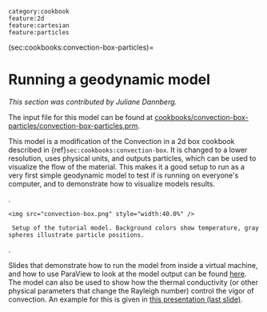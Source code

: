 ```{tags}
category:cookbook
feature:2d
feature:cartesian
feature:particles
```

(sec:cookbooks:convection-box-particles)=
# Running a geodynamic model

*This section was contributed by Juliane Dannberg.*

The input file for this model can be found at
[cookbooks/convection-box-particles/convection-box-particles.prm](https://www.github.com/geodynamics/aspect/blob/main/cookbooks/convection-box-particles/convection-box-particles.prm).

This model is a modification of the Convection in a 2d box cookbook described
in {ref}`sec:cookbooks:convection-box`. It is changed to a lower
resolution, uses physical units, and outputs particles, which can be used to
visualize the flow of the material. This makes it a good setup to run as a
very first simple geodynamic model to test if is running on everyone's
computer, and to demonstrate how to visualize models results.

.

```{figure-md} fig:convection-box-iterations-particles
<img src="convection-box.png" style="width:40.0%" />

 Setup of the tutorial model. Background colors show temperature, gray spheres illustrate particle positions.
```
.

Slides that demonstrate how to run the model from inside a virtual machine,
and how to use ParaView to look at the model output can be found [here](https://www.dropbox.com/s/dmlcf4tx62ts6d1/02_geophysics_tutorial_01_08.pdf?dl=0). The
model can also be used to show how the thermal conductivity (or other physical
parameters that change the Rayleigh number) control the vigor of convection.
An example for this is given in [this presentation (last slide)](https://www.dropbox.com/s/nqkxe54poe1op7d/03_geophysics_lecture_01_10.pdf?dl=0).
